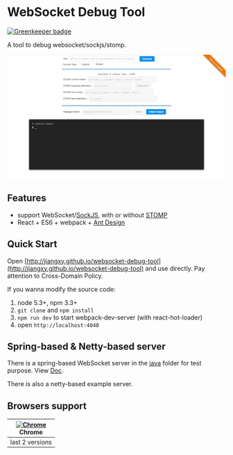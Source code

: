 # WebSocket Debug Tool

[![Greenkeeper badge](https://badges.greenkeeper.io/zanjs/websocket-debug-tool.svg)](https://greenkeeper.io/)

A tool to debug websocket/sockjs/stomp.

![](screenshot.png)

## Features

* support WebSocket/[SockJS](https://github.com/sockjs/sockjs-client), with or without [STOMP](https://github.com/jmesnil/stomp-websocket)
* React + ES6 + webpack + [Ant Design](https://github.com/ant-design/ant-design)

## Quick Start

Open [http://jiangxy.github.io/websocket-debug-tool](http://jiangxy.github.io/websocket-debug-tool) and use directly. Pay attention to Cross-Domain Policy.

If you wanna modify the source code:

1. node 5.3+, npm 3.3+
2. `git clone` and `npm install`
3. `npm run dev` to start webpack-dev-server (with react-hot-loader)
4. open `http://localhost:4040`

## Spring-based & Netty-based server

There is a spring-based WebSocket server in the [java](java) folder for test purpose. View [Doc](java/README.md).

There is also a netty-based example server.

## Browsers support

| [<img src="https://raw.githubusercontent.com/godban/browsers-support-badges/master/src/images/chrome.png" alt="Chrome" width="16px" height="16px" />](http://godban.github.io/browsers-support-badges/)</br>Chrome |
| --------- |
| last 2 versions
